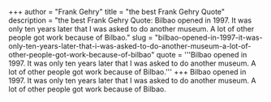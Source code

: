 +++
author = "Frank Gehry"
title = "the best Frank Gehry Quote"
description = "the best Frank Gehry Quote: Bilbao opened in 1997. It was only ten years later that I was asked to do another museum. A lot of other people got work because of Bilbao."
slug = "bilbao-opened-in-1997-it-was-only-ten-years-later-that-i-was-asked-to-do-another-museum-a-lot-of-other-people-got-work-because-of-bilbao"
quote = '''Bilbao opened in 1997. It was only ten years later that I was asked to do another museum. A lot of other people got work because of Bilbao.'''
+++
Bilbao opened in 1997. It was only ten years later that I was asked to do another museum. A lot of other people got work because of Bilbao.
